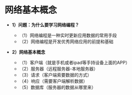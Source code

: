 # 网络基本概念
- **1）问题：为什么要学习网络编程？**
    - （1）网络编程是一种实时更新应用数据的常用手段
    - （2）网络编程是开发优秀网络应用的前提和基础



- **2）网络基本概念**
    - （1）客户端（就是手机或者ipad等手持设备上面的APP）
    - （2）服务器（远程服务器-本地服务器）
    - （3）请求（客户端索要数据的方式）
    - （4）响应（需要客户端解析数据）
    - （5）数据库（服务器的数据从哪里来）
